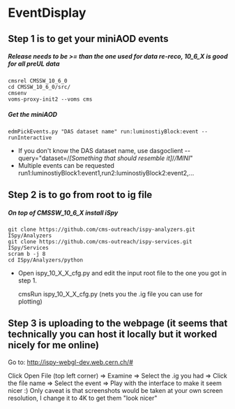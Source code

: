 # EventDisplay

## Step 1 is to get your miniAOD events ####

##### Release needs to be >= than the one used for data re-reco, 10_6_X is good for all preUL data

    cmsrel CMSSW_10_6_0
    cd CMSSW_10_6_0/src/
    cmsenv
    voms-proxy-init2 --voms cms

##### Get the miniAOD 

    edmPickEvents.py "DAS dataset name" run:luminostiyBlock:event --runInteractive 
    
 - If you don't know the DAS dataset name, use dasgoclient --query="dataset=/*[Something that should resemble it]*/*/MINI*"
 - Multiple events can be requested run1:luminostiyBlock1:event1,run2:luminostiyBlock2:event2,...

## Step 2 is to go from root to ig file 

##### On top of CMSSW_10_6_X install iSpy

    git clone https://github.com/cms-outreach/ispy-analyzers.git ISpy/Analyzers 
    git clone https://github.com/cms-outreach/ispy-services.git ISpy/Services
    scram b -j 8
    cd ISpy/Analyzers/python

- Open ispy_10_X_X_cfg.py and edit the input root file to the one you got in step 1.

    cmsRun ispy_10_X_X_cfg.py (nets you the .ig file you can use for plotting)

## Step 3 is uploading to the webpage (it seems that technically you can host it locally but it worked nicely for me online) ####

Go to: http://ispy-webgl-dev.web.cern.ch/# 

Click Open File (top left corner) => Examine => Select the .ig you had => Click the file name => Select the event =>  Play with the interface to make it seem nicer :)
Only caveat is that screenshots would be taken at your own screen resolution, I change it to 4K to get them "look nicer"
